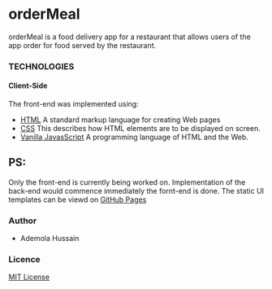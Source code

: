 # orderMeal
orderMeal is a food delivery app for a restaurant that allows users of the app order for food served by the restaurant.
### TECHNOLOGIES
#### Client-Side
The front-end was implemented using:
* [HTML](https://www.w3schools.com/Html/) A standard markup language for creating Web pages
* [CSS](https://www.w3schools.com/css/css_intro.asp) This describes how HTML elements are to be displayed on screen.
* [Vanilla JavasScript](https://www.w3schools.com/js/default.asp) A programming language of HTML and the Web.
## PS:
Only the front-end is currently being worked on. Implementation of the back-end would commence immediately the fornt-end is done. The static UI templates can be viewd on [GitHub Pages](https://daymorelah.github.io/orderMeal/UI/html/landingPage.html)
### Author
* Ademola Hussain
### Licence
[MIT License](https://github.com/Daymorelah/orderMeal/blob/development/LICENSE)
